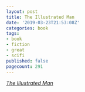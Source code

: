 ```yaml
---
layout: post
title: The Illustrated Man
date: '2019-03-23T21:53:08Z'
categories: book
tags:
- book
- fiction
- great
- scifi
published: false
pagecount: 291
---
```


[*The Illustrated Man*][book-amaz]

[book-amaz]:      https://www.amazon.com/dp/B00C4TJADS
